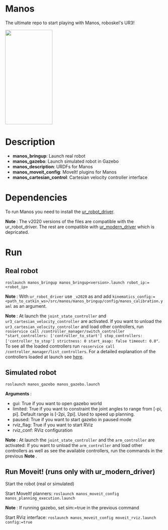 # Manos
The ultimate repo to start playing with Manos, roboskel's UR3!

<img src="https://raw.githubusercontent.com/Roboskel-Manipulation/manos/master/manos.png" height="300" width="150">

# Description

* <b>manos_bringup</b>: Launch real robot
* <b>manos_gazebo</b>: Launch simulated robot in Gazebo
* <b>manos_description</b>: URDFs for Manos
* <b>manos_moveit_config</b>: MoveIt! plugins for Manos
* <b>manos_cartesian_control</b>: Cartesian velocity controller interface

# Dependencies
To run Manos you need to install the [ur_robot_driver](https://github.com/UniversalRobots/Universal_Robots_ROS_Driver).

<b> Note </b>: The  v2020 versions of the files are compatible with the ur_robot_driver. The rest are compatible with [ur_modern_driver](https://github.com/ros-industrial/ur_modern_driver) which is depricated.

# Run
## Real robot

`roslaunch manos_bringup manos_bringup<version>.launch robot_ip:=<robot_ip>` 

<b> Note </b>: With `ur_robot_driver` use `_v2020` as <version> and add `kinematics_config:=<path_to_catkin_ws>/src/manos/manos_bringup/config/manos_calibration.yaml` as an argument.

<b> Note </b>: At launch the `joint_state_controller` and `ur3_cartesian_velocity_controller` are activated. If you want to unload the `ur3_cartesian_velocity_controller` and load other controllers, run `rosservice call /controller_manager/switch_controller "start_controllers: ['controller_to_start']
stop_controllers: ['controller_to_stop']
strictness: 0
start_asap: false
timeout: 0.0"`. To see all the loaded controllers run `rosservice call /controller_manager/list_controllers`. For a detailed explanation of the controllers loaded at launch see [here](https://github.com/UniversalRobots/Universal_Robots_ROS_Driver/blob/master/ur_controllers/README.md).

## Simulated robot

`roslaunch manos_gazebo manos_gazebo.launch`

<b> Arguments </b>:
  * gui: True if you want to open gazebo world
  * limited: True if you want to constraint the joint angles to range from [-pi, pi]. Default range is [-2pi, 2pi]. Used to speed up planning.
  * paused: True if you want to start gazebo in paused mode
  * rviz_flag: True if you want to start RViz
  * rviz_conf: RViz configuration

<b> Note </b>: At launch the `joint_state_controller` and the `arm_controller` are activated: If you want to unload the `arm_controller` and load other controllers as well as see the available controllers, run the commands in the previous <b> Note </b>.

## Run Moveit! (runs only with ur_modern_driver)

Start the robot (real or simulated)

Start MoveIt! planners:
`roslaunch manos_moveit_config manos_planning_execution.launch`

<b> Note </b>: If running gazebo, set sim:=true in the previous command

Start RViz interface:
`roslaunch manos_moveit_config moveit_rviz.launch config:=true`

